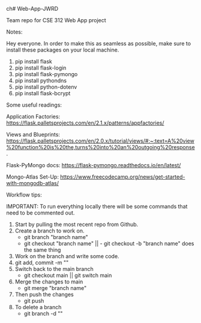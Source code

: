 ch# Web-App-JWRD

Team repo for CSE 312 Web App project

Notes:

Hey everyone. In order to make this as seamless as possible, make sure to install these packages on your local machine.

1. pip install flask
2. pip install flask-login
3. pip install flask-pymongo
4. pip install pythondns
5. pip install python-dotenv
6. pip install flask-bcrypt

Some useful readings:

Application Factories:
https://flask.palletsprojects.com/en/2.1.x/patterns/appfactories/

Views and Blueprints:
https://flask.palletsprojects.com/en/2.0.x/tutorial/views/#:~:text=A%20view%20function%20is%20the,turns%20into%20an%20outgoing%20response.

Flask-PyMongo docs:
https://flask-pymongo.readthedocs.io/en/latest/

Mongo-Atlas Set-Up:
https://www.freecodecamp.org/news/get-started-with-mongodb-atlas/


Workflow tips:

IMPORTANT: To run everything locally there will be some commands that need to be commented out.

1. Start by pulling the most recent repo from Github.
2. Create a branch to work on.
   - git branch "branch name"
   - git checkout "branch name" || - git checkout -b "branch name" does the same thing
3. Work on the branch and write some code.
4. git add, commit -m "<message>" 
5. Switch back to the main branch
   - git checkout main || git switch main
6. Merge the changes to main
   - git merge "branch name"
7. Then push the changes
   - git push
8. To delete a branch
   - git branch -d "<branchname>"